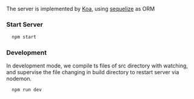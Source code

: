 The server is implemented by [Koa][koa_ln], using [sequelize][sqlz_ln] as ORM

### Start Server

```sh
  npm start
```

### Development

In development mode, we compile ts files of src directory with watching, and supervise the file changing in build directory to restart server via nodemon.

```sh
  npm run dev
```

[koa_ln]: https://github.com/koajs/koa
[sqlz_ln]: https://github.com/sequelize/sequelize